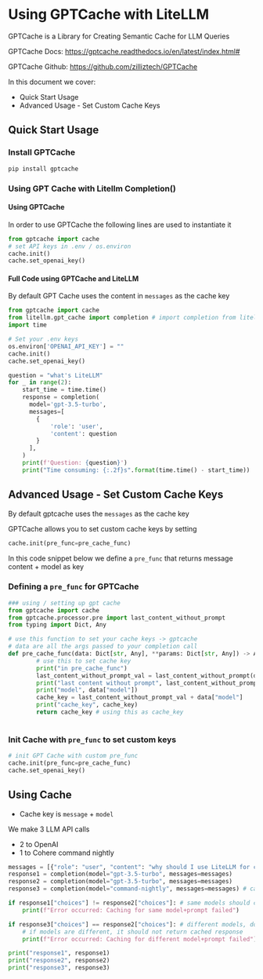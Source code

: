 # Using GPTCache with LiteLLM

GPTCache is a Library for Creating Semantic Cache for LLM Queries

GPTCache Docs: https://gptcache.readthedocs.io/en/latest/index.html#

GPTCache Github: https://github.com/zilliztech/GPTCache

In this document we cover:
* Quick Start Usage
* Advanced Usage - Set Custom Cache Keys

## Quick Start Usage

### Install GPTCache
```
pip install gptcache
```

### Using GPT Cache with Litellm Completion()

#### Using GPTCache
In order to use GPTCache the following lines are used to instantiate it
```python
from gptcache import cache
# set API keys in .env / os.environ
cache.init()
cache.set_openai_key()
```

#### Full Code using GPTCache and LiteLLM
By default GPT Cache uses the content in `messages` as the cache key

```python
from gptcache import cache
from litellm.gpt_cache import completion # import completion from litellm.cache
import time

# Set your .env keys 
os.environ['OPENAI_API_KEY'] = ""
cache.init()
cache.set_openai_key()

question = "what's LiteLLM"
for _ in range(2):
    start_time = time.time()
    response = completion(
      model='gpt-3.5-turbo',
      messages=[
        {
            'role': 'user',
            'content': question
        }
      ],
    )
    print(f'Question: {question}')
    print("Time consuming: {:.2f}s".format(time.time() - start_time))
```

## Advanced Usage - Set Custom Cache Keys

By default gptcache uses the `messages` as the cache key

GPTCache allows you to set custom cache keys by setting
```python
cache.init(pre_func=pre_cache_func)
```

In this code snippet below we define a `pre_func` that returns message content + model as key 

### Defining a `pre_func` for GPTCache
```python
### using / setting up gpt cache
from gptcache import cache
from gptcache.processor.pre import last_content_without_prompt
from typing import Dict, Any

# use this function to set your cache keys -> gptcache
# data are all the args passed to your completion call 
def pre_cache_func(data: Dict[str, Any], **params: Dict[str, Any]) -> Any:
        # use this to set cache key
        print("in pre_cache_func")
        last_content_without_prompt_val = last_content_without_prompt(data, **params)
        print("last content without prompt", last_content_without_prompt_val)
        print("model", data["model"])
        cache_key = last_content_without_prompt_val + data["model"]
        print("cache_key", cache_key)
        return cache_key # using this as cache_key
        
```

### Init Cache with `pre_func` to set custom keys

```python
# init GPT Cache with custom pre_func
cache.init(pre_func=pre_cache_func)
cache.set_openai_key()
```

## Using Cache 
* Cache key is `message` + `model`

We make 3 LLM API calls
* 2 to OpenAI 
* 1 to Cohere command nightly 

```python
messages = [{"role": "user", "content": "why should I use LiteLLM for completions()"}]
response1 = completion(model="gpt-3.5-turbo", messages=messages)
response2 = completion(model="gpt-3.5-turbo", messages=messages)
response3 = completion(model="command-nightly", messages=messages) # calling cohere command nightly

if response1["choices"] != response2["choices"]: # same models should cache 
    print(f"Error occurred: Caching for same model+prompt failed")

if response3["choices"] == response2["choices"]: # different models, don't cache 
    # if models are different, it should not return cached response
    print(f"Error occurred: Caching for different model+prompt failed")

print("response1", response1)
print("response2", response2)
print("response3", response3)
```


